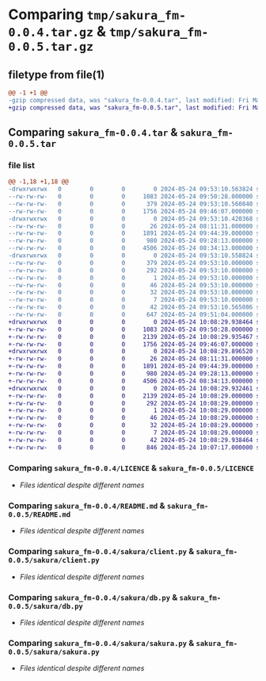 # Comparing `tmp/sakura_fm-0.0.4.tar.gz` & `tmp/sakura_fm-0.0.5.tar.gz`

## filetype from file(1)

```diff
@@ -1 +1 @@
-gzip compressed data, was "sakura_fm-0.0.4.tar", last modified: Fri May 24 09:53:10 2024, max compression
+gzip compressed data, was "sakura_fm-0.0.5.tar", last modified: Fri May 24 10:08:29 2024, max compression
```

## Comparing `sakura_fm-0.0.4.tar` & `sakura_fm-0.0.5.tar`

### file list

```diff
@@ -1,18 +1,18 @@
-drwxrwxrwx   0        0        0        0 2024-05-24 09:53:10.563824 sakura_fm-0.0.4/
--rw-rw-rw-   0        0        0     1083 2024-05-24 09:50:28.000000 sakura_fm-0.0.4/LICENCE
--rw-rw-rw-   0        0        0      379 2024-05-24 09:53:10.560840 sakura_fm-0.0.4/PKG-INFO
--rw-rw-rw-   0        0        0     1756 2024-05-24 09:46:07.000000 sakura_fm-0.0.4/README.md
-drwxrwxrwx   0        0        0        0 2024-05-24 09:53:10.420368 sakura_fm-0.0.4/sakura/
--rw-rw-rw-   0        0        0       26 2024-05-24 08:11:31.000000 sakura_fm-0.0.4/sakura/__init__.py
--rw-rw-rw-   0        0        0     1891 2024-05-24 09:44:39.000000 sakura_fm-0.0.4/sakura/client.py
--rw-rw-rw-   0        0        0      980 2024-05-24 09:28:13.000000 sakura_fm-0.0.4/sakura/db.py
--rw-rw-rw-   0        0        0     4506 2024-05-24 08:34:13.000000 sakura_fm-0.0.4/sakura/sakura.py
-drwxrwxrwx   0        0        0        0 2024-05-24 09:53:10.558824 sakura_fm-0.0.4/sakura_fm.egg-info/
--rw-rw-rw-   0        0        0      379 2024-05-24 09:53:10.000000 sakura_fm-0.0.4/sakura_fm.egg-info/PKG-INFO
--rw-rw-rw-   0        0        0      292 2024-05-24 09:53:10.000000 sakura_fm-0.0.4/sakura_fm.egg-info/SOURCES.txt
--rw-rw-rw-   0        0        0        1 2024-05-24 09:53:10.000000 sakura_fm-0.0.4/sakura_fm.egg-info/dependency_links.txt
--rw-rw-rw-   0        0        0       46 2024-05-24 09:53:10.000000 sakura_fm-0.0.4/sakura_fm.egg-info/entry_points.txt
--rw-rw-rw-   0        0        0       32 2024-05-24 09:53:10.000000 sakura_fm-0.0.4/sakura_fm.egg-info/requires.txt
--rw-rw-rw-   0        0        0        7 2024-05-24 09:53:10.000000 sakura_fm-0.0.4/sakura_fm.egg-info/top_level.txt
--rw-rw-rw-   0        0        0       42 2024-05-24 09:53:10.565086 sakura_fm-0.0.4/setup.cfg
--rw-rw-rw-   0        0        0      647 2024-05-24 09:51:04.000000 sakura_fm-0.0.4/setup.py
+drwxrwxrwx   0        0        0        0 2024-05-24 10:08:29.938464 sakura_fm-0.0.5/
+-rw-rw-rw-   0        0        0     1083 2024-05-24 09:50:28.000000 sakura_fm-0.0.5/LICENCE
+-rw-rw-rw-   0        0        0     2139 2024-05-24 10:08:29.935467 sakura_fm-0.0.5/PKG-INFO
+-rw-rw-rw-   0        0        0     1756 2024-05-24 09:46:07.000000 sakura_fm-0.0.5/README.md
+drwxrwxrwx   0        0        0        0 2024-05-24 10:08:29.896520 sakura_fm-0.0.5/sakura/
+-rw-rw-rw-   0        0        0       26 2024-05-24 08:11:31.000000 sakura_fm-0.0.5/sakura/__init__.py
+-rw-rw-rw-   0        0        0     1891 2024-05-24 09:44:39.000000 sakura_fm-0.0.5/sakura/client.py
+-rw-rw-rw-   0        0        0      980 2024-05-24 09:28:13.000000 sakura_fm-0.0.5/sakura/db.py
+-rw-rw-rw-   0        0        0     4506 2024-05-24 08:34:13.000000 sakura_fm-0.0.5/sakura/sakura.py
+drwxrwxrwx   0        0        0        0 2024-05-24 10:08:29.932461 sakura_fm-0.0.5/sakura_fm.egg-info/
+-rw-rw-rw-   0        0        0     2139 2024-05-24 10:08:29.000000 sakura_fm-0.0.5/sakura_fm.egg-info/PKG-INFO
+-rw-rw-rw-   0        0        0      292 2024-05-24 10:08:29.000000 sakura_fm-0.0.5/sakura_fm.egg-info/SOURCES.txt
+-rw-rw-rw-   0        0        0        1 2024-05-24 10:08:29.000000 sakura_fm-0.0.5/sakura_fm.egg-info/dependency_links.txt
+-rw-rw-rw-   0        0        0       46 2024-05-24 10:08:29.000000 sakura_fm-0.0.5/sakura_fm.egg-info/entry_points.txt
+-rw-rw-rw-   0        0        0       32 2024-05-24 10:08:29.000000 sakura_fm-0.0.5/sakura_fm.egg-info/requires.txt
+-rw-rw-rw-   0        0        0        7 2024-05-24 10:08:29.000000 sakura_fm-0.0.5/sakura_fm.egg-info/top_level.txt
+-rw-rw-rw-   0        0        0       42 2024-05-24 10:08:29.938464 sakura_fm-0.0.5/setup.cfg
+-rw-rw-rw-   0        0        0      846 2024-05-24 10:07:17.000000 sakura_fm-0.0.5/setup.py
```

### Comparing `sakura_fm-0.0.4/LICENCE` & `sakura_fm-0.0.5/LICENCE`

 * *Files identical despite different names*

### Comparing `sakura_fm-0.0.4/README.md` & `sakura_fm-0.0.5/README.md`

 * *Files identical despite different names*

### Comparing `sakura_fm-0.0.4/sakura/client.py` & `sakura_fm-0.0.5/sakura/client.py`

 * *Files identical despite different names*

### Comparing `sakura_fm-0.0.4/sakura/db.py` & `sakura_fm-0.0.5/sakura/db.py`

 * *Files identical despite different names*

### Comparing `sakura_fm-0.0.4/sakura/sakura.py` & `sakura_fm-0.0.5/sakura/sakura.py`

 * *Files identical despite different names*

